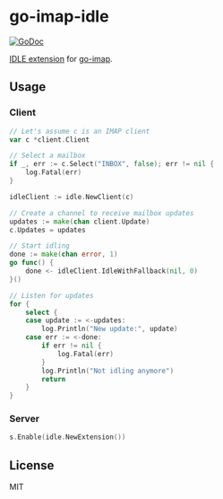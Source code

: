 # go-imap-idle

[![GoDoc](https://godoc.org/github.com/Corrector1374/go-imap-idle?status.svg)](https://godoc.org/github.com/Corrector1374/go-imap-idle)

[IDLE extension](https://tools.ietf.org/html/rfc2177) for [go-imap](https://github.com/Corrector1374/go-imap).

## Usage

### Client

```go
// Let's assume c is an IMAP client
var c *client.Client

// Select a mailbox
if _, err := c.Select("INBOX", false); err != nil {
	log.Fatal(err)
}

idleClient := idle.NewClient(c)

// Create a channel to receive mailbox updates
updates := make(chan client.Update)
c.Updates = updates

// Start idling
done := make(chan error, 1)
go func() {
	done <- idleClient.IdleWithFallback(nil, 0)
}()

// Listen for updates
for {
	select {
	case update := <-updates:
		log.Println("New update:", update)
	case err := <-done:
		if err != nil {
			log.Fatal(err)
		}
		log.Println("Not idling anymore")
		return
	}
}
```

### Server

```go
s.Enable(idle.NewExtension())
```

## License

MIT
